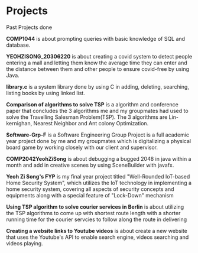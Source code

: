 # Projects
Past Projects done

**COMP1044** is about prompting queries with basic knowledge of SQL and database.

**YEOHZISONG_20306220** is about creating a covid system to detect people entering a mall and letting them know the average time they can enter and the distance between them and other people to ensure covid-free by using Java.

**library.c** is a system library done by using C in adding, deleting, searching, listing books by using linked list.

**Comparison of algorithms to solve TSP** is a algorithm and conference paper that concludes the 3 algorithms me and my groupmates had used to solve the Travelling Salesman Problem(TSP). The 3 algorithms are Lin-kernighan, Nearest Neighbor and Ant colony Optimization.

**Software-Grp-F** is a Software Engineering Group Project is a full academic year project done by me and my groupmates which is digitalizing a physical board game by working closely with our client and supervisor.

**COMP2042YeohZiSong** is about debugging a bugged 2048 in java within a month and add in creative scenes by using SceneBuilder with javafx.

**Yeoh Zi Song's FYP** is my final year project titled "Well-Rounded IoT-based Home Security System", which utilizes the IoT technology in implementing a home security system, covering all aspects of security concepts and equipments along with a special feature of "Lock-Down" mechanism

**Using TSP algorithm to solve courier services in Berlin** is about utilizing the TSP algorithms to come up with shortest route length with a shorter running time for the courier servcies to follow along the route in delivering

**Creating a website links to Youtube videos** is about create a new website that uses the Youtube's API to enable search engine, videos searching and videos playing.
